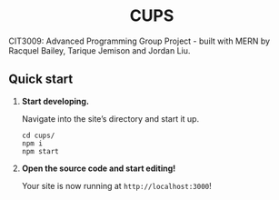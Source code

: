 <p align="center">
</p>
<h1 align="center">
  CUPS
</h1>

CIT3009: Advanced Programming Group Project - built with MERN by Racquel Bailey, Tarique Jemison and Jordan Liu.


## Quick start

1.  **Start developing.**

    Navigate into the site’s directory and start it up.

    ```shell
    cd cups/
    npm i
    npm start
    ```

1.  **Open the source code and start editing!**

    Your site is now running at `http://localhost:3000`!



